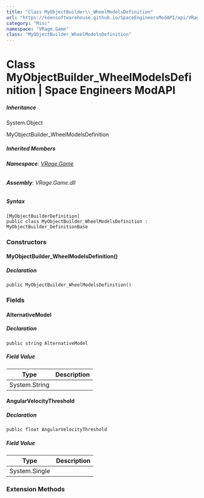 ```yaml
---
title: "Class MyObjectBuilder\\_WheelModelsDefinition"
url: "https://keensoftwarehouse.github.io/SpaceEngineersModAPI/api/VRage.Game.MyObjectBuilder_WheelModelsDefinition.html"
category: "Misc"
namespace: "VRage.Game"
class: "MyObjectBuilder_WheelModelsDefinition"
---
```


# Class MyObjectBuilder\_WheelModelsDefinition | Space Engineers ModAPI

##### Inheritance

System.Object

MyObjectBuilder\_WheelModelsDefinition

##### Inherited Members

###### **Namespace**: [VRage.Game](https://keensoftwarehouse.github.io/SpaceEngineersModAPI/api/VRage.Game.html)

###### **Assembly**: VRage.Game.dll

##### Syntax

```
[MyObjectBuilderDefinition]
public class MyObjectBuilder_WheelModelsDefinition : MyObjectBuilder_DefinitionBase
```

### Constructors

#### MyObjectBuilder\_WheelModelsDefinition()

##### Declaration

```
public MyObjectBuilder_WheelModelsDefinition()
```

### Fields

#### AlternativeModel

##### Declaration

```
public string AlternativeModel
```

##### Field Value

| Type | Description |
| --- | --- |
| System.String |     |

#### AngularVelocityThreshold

##### Declaration

```
public float AngularVelocityThreshold
```

##### Field Value

| Type | Description |
| --- | --- |
| System.Single |     |

### Extension Methods